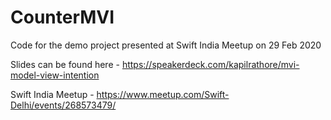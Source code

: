 # CounterMVI
Code for the demo project presented at Swift India Meetup on 29 Feb 2020

Slides can be found here - https://speakerdeck.com/kapilrathore/mvi-model-view-intention

Swift India Meetup - https://www.meetup.com/Swift-Delhi/events/268573479/
